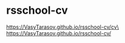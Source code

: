 # rsschool-cv
https://VasyTarasov.github.io/rsschool-cv/cv\
https://VasyTarasov.github.io/rsschool-cv/